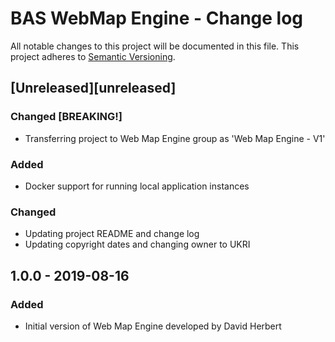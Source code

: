 # BAS WebMap Engine - Change log

All notable changes to this project will be documented in this file.
This project adheres to [Semantic Versioning](http://semver.org/spec/v2.0.0.html).

## [Unreleased][unreleased]

### Changed [BREAKING!]

* Transferring project to Web Map Engine group as 'Web Map Engine - V1'

### Added

* Docker support for running local application instances

### Changed

* Updating project README and change log
* Updating copyright dates and changing owner to UKRI

## 1.0.0 - 2019-08-16

### Added

* Initial version of Web Map Engine developed by David Herbert
